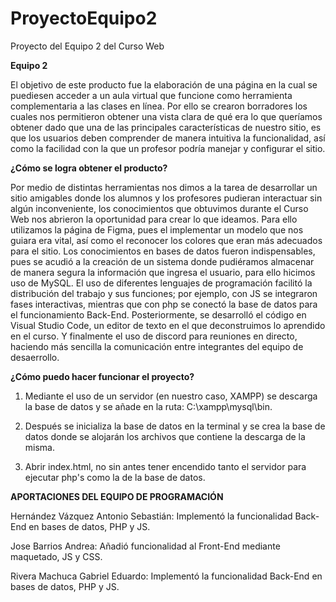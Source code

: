 # ProyectoEquipo2
Proyecto del Equipo 2 del Curso Web

**Equipo 2**

El objetivo de este producto fue la elaboración de una página en la cual se puediesen acceder a un aula virtual que funcione como herramienta complementaria a las clases en línea.
Por ello se crearon borradores los cuales nos permitieron obtener una vista clara de qué era lo que queríamos obtener dado que una de las principales características de nuestro sitio, es que los usuarios deben comprender de manera intuitiva la funcionalidad, así como la facilidad con la que un profesor podría manejar y configurar el sitio.

**¿Cómo se logra obtener el producto?**

Por medio de distintas herramientas nos dimos a la tarea de desarrollar un sitio amigables donde los alumnos y los profesores pudieran interactuar sin algún inconveniente, los conocimientos que obtuvimos durante el Curso Web nos abrieron la oportunidad para crear lo que ideamos.
Para ello utilizamos la página de Figma, pues el implementar un modelo que nos guiara era vital, así como el reconocer los colores que eran más adecuados para el sitio.
Los conocimientos en bases de datos fueron indispensables, pues se acudió a la creación de un sistema donde pudiéramos almacenar de manera segura la información que ingresa el usuario, para ello hicimos uso de MySQL.
El uso de diferentes lenguajes de programación facilitó la distribución del trabajo y sus funciones; por ejemplo, con JS se integraron fases interactivas, mientras que con php se conectó la base de datos para el funcionamiento Back-End.
Posteriormente, se desarrolló  el código en Visual Studio Code, un editor de texto en el que deconstruimos lo aprendido en el curso. 
Y finalmente el uso de discord para reuniones en directo, haciendo más sencilla la comunicación entre integrantes del equipo de desaerrollo.

**¿Cómo puedo hacer funcionar el proyecto?**

1. Mediante el uso de un servidor (en nuestro caso, XAMPP) se descarga la base de datos y se añade en la ruta: C:\xampp\mysql\bin.

2. Después se inicializa la base de datos en la terminal y se crea la base de datos donde se alojarán los archivos que contiene la descarga de la misma.

3. Abrir index.html, no sin antes tener encendido tanto el servidor para ejecutar php's como la de la base de datos.

**APORTACIONES DEL EQUIPO DE PROGRAMACIÓN**

Hernández Vázquez Antonio Sebastián: Implementó la funcionalidad Back-End en bases de datos, PHP y JS.

Jose Barrios Andrea: Añadió funcionalidad al Front-End mediante maquetado, JS y CSS.

Rivera Machuca Gabriel Eduardo: Implementó la funcionalidad Back-End en bases de datos, PHP y JS.
